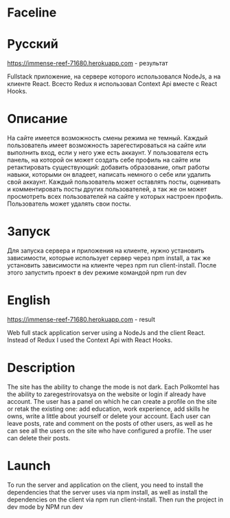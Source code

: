 # Faceline

# Русский 
https://immense-reef-71680.herokuapp.com - результат

Fullstack приложение, на сервере которого использовался NodeJs, а на клиенте React. Всесто Redux я использовал Context Api вместе с React Hooks.

# Описание 
На сайте имеется возможность смены режима не темный. Каждый пользователь имеет возможность зарегестироваться на сайте или выполнить вход, если у него уже есть аккаунт. У пользователя есть панель, на которой он может создать себе профиль на сайте или ретактировать существующий: добавить образование, опыт работы навыки, которыми он владеет, написать немного о себе или удалить свой аккаунт. Каждый пользователь может оставлять посты, оценивать и комментировать посты других пользователей, а так же он может просмотреть всех пользователей на сайте у которых настроен профиль. Пользователь может удалять свои посты.

# Запуск
Для запуска сервера и приложения на клиенте, нужно установить зависимости, которые использует сервер через npm install, а так же установить зависимости на клиенте через npm run client-install. После этого запустить проект в dev режиме командой npm run dev

# English 
https://immense-reef-71680.herokuapp.com - result

Web full stack application server using a NodeJs and the client React. Instead of Redux I used the Context Api with React Hooks.

# Description 
The site has the ability to change the mode is not dark. Each Polkomtel has the ability to zaregestrirovatsya on the website or login if already have account. The user has a panel on which he can create a profile on the site or retak the existing one: add education, work experience, add skills he owns, write a little about yourself or delete your account. Each user can leave posts, rate and comment on the posts of other users, as well as he can see all the users on the site who have configured a profile. The user can delete their posts.

# Launch
To run the server and application on the client, you need to install the dependencies that the server uses via npm install, as well as install the dependencies on the client via npm run client-install. Then run the project in dev mode by NPM run dev
